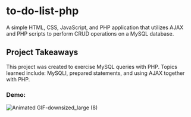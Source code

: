 # to-do-list-php

A simple HTML, CSS, JavaScript, and PHP application that utilizes AJAX and PHP scripts to perform CRUD operations on a MySQL database. 

## Project Takeaways

This project was created to exercise MySQL queries with PHP. Topics learned include: MySQLI, prepared statements, and using AJAX together with PHP.     

### Demo:
![Animated GIF-downsized_large (8)](https://user-images.githubusercontent.com/75342275/121570041-528ba580-c9d6-11eb-9b34-ea244173e4b0.gif)

